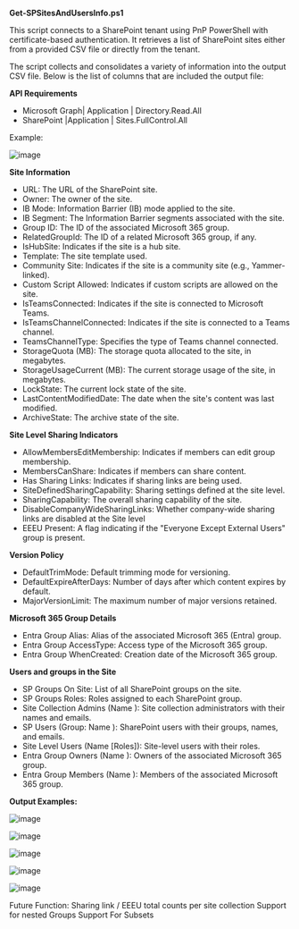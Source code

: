 

**Get-SPSitesAndUsersInfo.ps1**

This script connects to a SharePoint tenant using PnP PowerShell with certificate-based authentication.  It retrieves a list of SharePoint sites either from a provided CSV file or directly from the tenant. 

The script collects and consolidates a variety of information into the output CSV file. Below is the list of columns that are included the output file:


**API Requirements**

- Microsoft Graph| Application |  Directory.Read.All 
- SharePoint |Application | Sites.FullControl.All

Example:

![image](https://github.com/user-attachments/assets/be97b24e-f6c6-470e-9b3e-05666159a4c0)


**Site Information**
- URL: The URL of the SharePoint site.
- Owner: The owner of the site.
- IB Mode: Information Barrier (IB) mode applied to the site.
- IB Segment: The Information Barrier segments associated with the site.
- Group ID: The ID of the associated Microsoft 365 group.
- RelatedGroupId: The ID of a related Microsoft 365 group, if any.
- IsHubSite: Indicates if the site is a hub site.
- Template: The site template used.
- Community Site: Indicates if the site is a community site (e.g., Yammer-linked).
- Custom Script Allowed: Indicates if custom scripts are allowed on the site.
- IsTeamsConnected: Indicates if the site is connected to Microsoft Teams.
- IsTeamsChannelConnected: Indicates if the site is connected to a Teams channel.
- TeamsChannelType: Specifies the type of Teams channel connected.
- StorageQuota (MB): The storage quota allocated to the site, in megabytes.
- StorageUsageCurrent (MB): The current storage usage of the site, in megabytes.
- LockState: The current lock state of the site.
- LastContentModifiedDate: The date when the site's content was last modified.
- ArchiveState: The archive state of the site.

**Site Level Sharing Indicators**
- AllowMembersEditMembership: Indicates if members can edit group membership.
- MembersCanShare: Indicates if members can share content.
- Has Sharing Links: Indicates if sharing links are being used.
- SiteDefinedSharingCapability: Sharing settings defined at the site level.
- SharingCapability: The overall sharing capability of the site.
- DisableCompanyWideSharingLinks: Whether company-wide sharing links are disabled at the Site level
- EEEU Present: A flag indicating if the "Everyone Except External Users" group is present.
  
 **Version Policy**
- DefaultTrimMode: Default trimming mode for versioning.
- DefaultExpireAfterDays: Number of days after which content expires by default.
- MajorVersionLimit: The maximum number of major versions retained.

**Microsoft 365 Group Details**
- Entra Group Alias: Alias of the associated Microsoft 365 (Entra) group.
- Entra Group AccessType: Access type of the Microsoft 365 group.
- Entra Group WhenCreated: Creation date of the Microsoft 365 group.

**Users and groups in the Site**
- SP Groups On Site: List of all SharePoint groups on the site.
- SP Groups Roles: Roles assigned to each SharePoint group.
- Site Collection Admins (Name <Email>): Site collection administrators with their names and emails.
- SP Users (Group: Name <Email>): SharePoint users with their groups, names, and emails.
- Site Level Users (Name <Email> [Roles]): Site-level users with their roles.
- Entra Group Owners (Name <Email>): Owners of the associated Microsoft 365 group.
- Entra Group Members (Name <Email>): Members of the associated Microsoft 365 group.


  
**Output Examples:**

![image](https://github.com/user-attachments/assets/de35fea2-496f-4831-bb1f-a626808e6269)

![image](https://github.com/user-attachments/assets/80fc90c2-dab6-4f39-8866-6377ff2894e4)

![image](https://github.com/user-attachments/assets/d643448d-8bbc-4ec5-85cb-de08301332e5)

![image](https://github.com/user-attachments/assets/9dccd5f1-1977-4e16-b1b4-e305153a9560)

![image](https://github.com/user-attachments/assets/1b04cdd8-f14b-4011-ad20-7c794a175412)


Future Function:
Sharing link / EEEU total counts per site collection
Support for nested Groups
Support For Subsets


